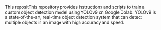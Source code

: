 This repositThis repository provides instructions and scripts to train a custom object detection model using YOLOv9 on Google Colab. YOLOv9 is a state-of-the-art, real-time object detection system that can detect multiple objects in an image with high accuracy and speed.
